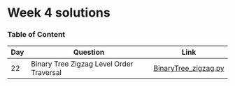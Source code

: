 <h1> Week 4 solutions </h1>

<h3> Table of Content </h3>

| Day| Question | Link |
| --------------- | --------------- | --------------- | 
| 22 | Binary Tree Zigzag Level Order Traversal | [BinaryTree_zigzag.py](./BinaryTree_zigzag.py) |

